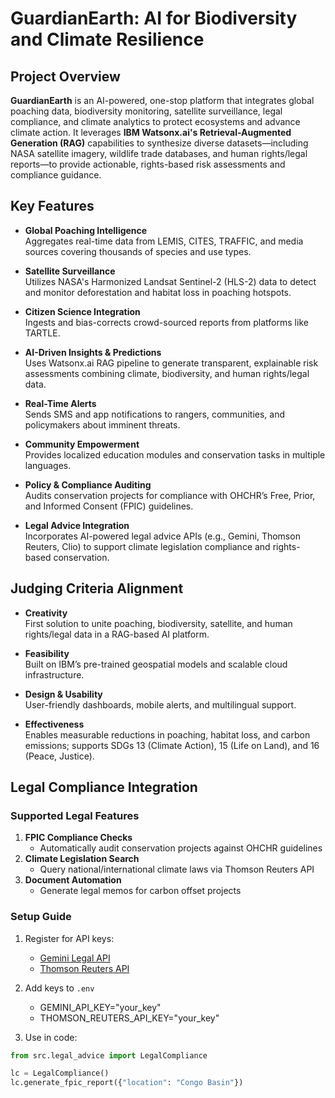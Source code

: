 # GuardianEarth: AI for Biodiversity and Climate Resilience

## Project Overview

**GuardianEarth** is an AI-powered, one-stop platform that integrates global poaching data, biodiversity monitoring, satellite surveillance, legal compliance, and climate analytics to protect ecosystems and advance climate action. It leverages **IBM Watsonx.ai's Retrieval-Augmented Generation (RAG)** capabilities to synthesize diverse datasets—including NASA satellite imagery, wildlife trade databases, and human rights/legal reports—to provide actionable, rights-based risk assessments and compliance guidance.

## Key Features

- **Global Poaching Intelligence**  
  Aggregates real-time data from LEMIS, CITES, TRAFFIC, and media sources covering thousands of species and use types.

- **Satellite Surveillance**  
  Utilizes NASA's Harmonized Landsat Sentinel-2 (HLS-2) data to detect and monitor deforestation and habitat loss in poaching hotspots.

- **Citizen Science Integration**  
  Ingests and bias-corrects crowd-sourced reports from platforms like TARTLE.

- **AI-Driven Insights & Predictions**  
  Uses Watsonx.ai RAG pipeline to generate transparent, explainable risk assessments combining climate, biodiversity, and human rights/legal data.

- **Real-Time Alerts**  
  Sends SMS and app notifications to rangers, communities, and policymakers about imminent threats.

- **Community Empowerment**  
  Provides localized education modules and conservation tasks in multiple languages.

- **Policy & Compliance Auditing**  
  Audits conservation projects for compliance with OHCHR’s Free, Prior, and Informed Consent (FPIC) guidelines.

- **Legal Advice Integration**  
  Incorporates AI-powered legal advice APIs (e.g., Gemini, Thomson Reuters, Clio) to support climate legislation compliance and rights-based conservation.

## Judging Criteria Alignment

- **Creativity**  
  First solution to unite poaching, biodiversity, satellite, and human rights/legal data in a RAG-based AI platform.

- **Feasibility**  
  Built on IBM’s pre-trained geospatial models and scalable cloud infrastructure.

- **Design & Usability**  
  User-friendly dashboards, mobile alerts, and multilingual support.

- **Effectiveness**  
  Enables measurable reductions in poaching, habitat loss, and carbon emissions; supports SDGs 13 (Climate Action), 15 (Life on Land), and 16 (Peace, Justice).

## Legal Compliance Integration

### Supported Legal Features
1. **FPIC Compliance Checks**
   - Automatically audit conservation projects against OHCHR guidelines
2. **Climate Legislation Search**
   - Query national/international climate laws via Thomson Reuters API
3. **Document Automation**
   - Generate legal memos for carbon offset projects

### Setup Guide
1. Register for API keys:
   - [Gemini Legal API](https://gemini.legal)
   - [Thomson Reuters API](https://developers.thomsonreuters.com)
2. Add keys to `.env`

   - GEMINI_API_KEY="your_key"  
   - THOMSON_REUTERS_API_KEY="your_key"  

3. Use in code:

```python
from src.legal_advice import LegalCompliance

lc = LegalCompliance()
lc.generate_fpic_report({"location": "Congo Basin"})
